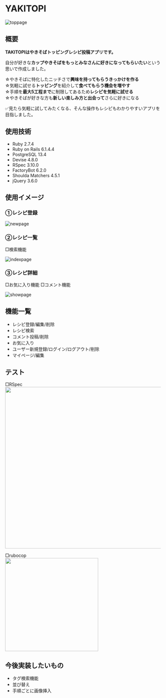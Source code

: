 # YAKITOPI

<div style="max-width: 500px; height: auto;">
  <img src="https://user-images.githubusercontent.com/113294968/227779413-56b75a5c-d95d-471c-91fb-b66d1839748d.png" alt="toppage" style="max-width: 100%; height: auto;">
</div>

## 概要
**TAKITOPIはやきそばトッピングレシピ投稿アプリです。**

自分が好きな**カップやきそばをもっとみなさんに好きになってもらいたい**という思いで作成しました。

☆やきそばに特化したニッチさで**興味を持ってもらうきっかけを作る**<br>
☆気軽に試せる**トッピング**を紹介して**食べてもらう機会を増やす**<br>
☆手順を**最大5工程まで**に制限してあるため**レシピを気軽に試せる**<br>
☆やきそばが好きな方も**新しい楽しみ方と出会って**さらに好きになる<br>

✅見たら気軽に試してみたくなる、そんな操作もレシピもわかりやすいアプリを目指しました。

## 使用技術
- Ruby 2.7.4
- Ruby on Rails 6.1.4.4
- PostgreSQL 13.4
- Devise 4.8.0
- RSpec 3.10.0
- FactoryBot 6.2.0
- Shoulda Matchers 4.5.1
- jQuery 3.6.0

## 使用イメージ
### ①レシピ登録

<div style="max-width: 500px; height: auto;">
  <img src="https://user-images.githubusercontent.com/113294968/225369226-0484137e-15f9-45f4-b28a-d2a3e55daef2.png" alt="newpage" style="max-width: 100%;     height: auto;">
</div>

### ②レシピ一覧
□検索機能

<div style="max-width: 500px; height: auto;">
  <img src="https://user-images.githubusercontent.com/113294968/225369234-a200ffdf-7fe5-4682-a5de-1a998edc686d.png" alt="indexpage" style="max-width: 100%;     height: auto;">
</div>

### ③レシピ詳細
□お気に入り機能
□コメント機能

<div style="max-width: 500px; height: auto;">
  <img src="https://user-images.githubusercontent.com/113294968/225369152-033b1824-84df-4aab-9498-14a0af1a192e.png" alt="showpage" style="max-width: 100%;     height: auto;">
</div>

## 機能一覧
- レシピ登録/編集/削除
- レシピ検索
- コメント投稿/削除
- お気に入り
- ユーザー新規登録/ログイン/ログアウト/削除
- マイページ/編集

## テスト
□RSpec<br>
<img width="522" src="https://user-images.githubusercontent.com/113294968/227779145-9a3bd6c7-bf71-497d-bc02-ba021307655c.png">

□rubocop<br>
<img width="301" src="https://user-images.githubusercontent.com/113294968/227778823-a6310a6a-0041-4e2e-a704-21bfd342a32d.png">

## 今後実装したいもの
- タグ検索機能
- 並び替え
- 手順ごとに画像挿入

